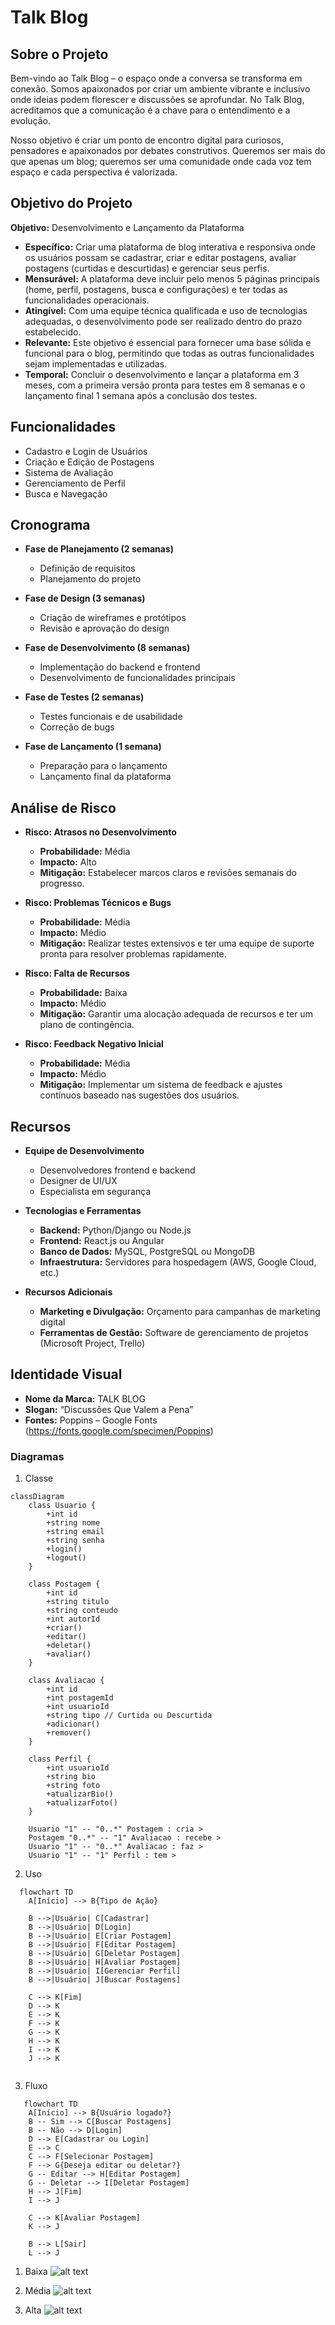 # Talk Blog

## Sobre o Projeto

Bem-vindo ao Talk Blog – o espaço onde a conversa se transforma em conexão. Somos apaixonados por criar um ambiente vibrante e inclusivo onde ideias podem florescer e discussões se aprofundar. No Talk Blog, acreditamos que a comunicação é a chave para o entendimento e a evolução.

Nosso objetivo é criar um ponto de encontro digital para curiosos, pensadores e apaixonados por debates construtivos. Queremos ser mais do que apenas um blog; queremos ser uma comunidade onde cada voz tem espaço e cada perspectiva é valorizada.

## Objetivo do Projeto

**Objetivo:** Desenvolvimento e Lançamento da Plataforma

- **Específico:** Criar uma plataforma de blog interativa e responsiva onde os usuários possam se cadastrar, criar e editar postagens, avaliar postagens (curtidas e descurtidas) e gerenciar seus perfis.
- **Mensurável:** A plataforma deve incluir pelo menos 5 páginas principais (home, perfil, postagens, busca e configurações) e ter todas as funcionalidades operacionais.
- **Atingível:** Com uma equipe técnica qualificada e uso de tecnologias adequadas, o desenvolvimento pode ser realizado dentro do prazo estabelecido.
- **Relevante:** Este objetivo é essencial para fornecer uma base sólida e funcional para o blog, permitindo que todas as outras funcionalidades sejam implementadas e utilizadas.
- **Temporal:** Concluir o desenvolvimento e lançar a plataforma em 3 meses, com a primeira versão pronta para testes em 8 semanas e o lançamento final 1 semana após a conclusão dos testes.

## Funcionalidades

- Cadastro e Login de Usuários
- Criação e Edição de Postagens
- Sistema de Avaliação
- Gerenciamento de Perfil
- Busca e Navegação

## Cronograma

- **Fase de Planejamento (2 semanas)**
  - Definição de requisitos
  - Planejamento do projeto

- **Fase de Design (3 semanas)**
  - Criação de wireframes e protótipos
  - Revisão e aprovação do design

- **Fase de Desenvolvimento (8 semanas)**
  - Implementação do backend e frontend
  - Desenvolvimento de funcionalidades principais

- **Fase de Testes (2 semanas)**
  - Testes funcionais e de usabilidade
  - Correção de bugs

- **Fase de Lançamento (1 semana)**
  - Preparação para o lançamento
  - Lançamento final da plataforma

## Análise de Risco

- **Risco: Atrasos no Desenvolvimento**
  - **Probabilidade:** Média
  - **Impacto:** Alto
  - **Mitigação:** Estabelecer marcos claros e revisões semanais do progresso.

- **Risco: Problemas Técnicos e Bugs**
  - **Probabilidade:** Média
  - **Impacto:** Médio
  - **Mitigação:** Realizar testes extensivos e ter uma equipe de suporte pronta para resolver problemas rapidamente.

- **Risco: Falta de Recursos**
  - **Probabilidade:** Baixa
  - **Impacto:** Médio
  - **Mitigação:** Garantir uma alocação adequada de recursos e ter um plano de contingência.

- **Risco: Feedback Negativo Inicial**
  - **Probabilidade:** Média
  - **Impacto:** Médio
  - **Mitigação:** Implementar um sistema de feedback e ajustes contínuos baseado nas sugestões dos usuários.

## Recursos

- **Equipe de Desenvolvimento**
  - Desenvolvedores frontend e backend
  - Designer de UI/UX
  - Especialista em segurança

- **Tecnologias e Ferramentas**
  - **Backend:** Python/Django ou Node.js
  - **Frontend:** React.js ou Angular
  - **Banco de Dados:** MySQL, PostgreSQL ou MongoDB
  - **Infraestrutura:** Servidores para hospedagem (AWS, Google Cloud, etc.)

- **Recursos Adicionais**
  - **Marketing e Divulgação:** Orçamento para campanhas de marketing digital
  - **Ferramentas de Gestão:** Software de gerenciamento de projetos (Microsoft Project, Trello)

## Identidade Visual

- **Nome da Marca:** TALK BLOG
- **Slogan:** “Discussões Que Valem a Pena”
- **Fontes:** Poppins – Google Fonts (https://fonts.google.com/specimen/Poppins)

### Diagramas

1. Classe

```mermaid
classDiagram
    class Usuario {
        +int id
        +string nome
        +string email
        +string senha
        +login()
        +logout()
    }

    class Postagem {
        +int id
        +string titulo
        +string conteudo
        +int autorId
        +criar()
        +editar()
        +deletar()
        +avaliar()
    }

    class Avaliacao {
        +int id
        +int postagemId
        +int usuarioId
        +string tipo // Curtida ou Descurtida
        +adicionar()
        +remover()
    }

    class Perfil {
        +int usuarioId
        +string bio
        +string foto
        +atualizarBio()
        +atualizarFoto()
    }

    Usuario "1" -- "0..*" Postagem : cria >
    Postagem "0..*" -- "1" Avaliacao : recebe >
    Usuario "1" -- "0..*" Avaliacao : faz >
    Usuario "1" -- "1" Perfil : tem >

```

  2. Uso
```mermaid
  flowchart TD
    A[Início] --> B{Tipo de Ação}

    B -->|Usuário| C[Cadastrar]
    B -->|Usuário| D[Login]
    B -->|Usuário| E[Criar Postagem]
    B -->|Usuário| F[Editar Postagem]
    B -->|Usuário| G[Deletar Postagem]
    B -->|Usuário| H[Avaliar Postagem]
    B -->|Usuário| I[Gerenciar Perfil]
    B -->|Usuário| J[Buscar Postagens]

    C --> K[Fim]
    D --> K
    E --> K
    F --> K
    G --> K
    H --> K
    I --> K
    J --> K


```

  3. Fluxo
```mermaid
   flowchart TD
    A[Início] --> B{Usuário logado?}
    B -- Sim --> C[Buscar Postagens]
    B -- Não --> D[Login]
    D --> E[Cadastrar ou Login]
    E --> C
    C --> F[Selecionar Postagem]
    F --> G{Deseja editar ou deletar?}
    G -- Editar --> H[Editar Postagem]
    G -- Deletar --> I[Deletar Postagem]
    H --> J[Fim]
    I --> J

    C --> K[Avaliar Postagem]
    K --> J

    B --> L[Sair]
    L --> J

```
1. Baixa
![alt text](Capturar1.PNG)

2. Média
![alt text](Capturar2.PNG)

3. Alta
![alt text](Capturar3.PNG)